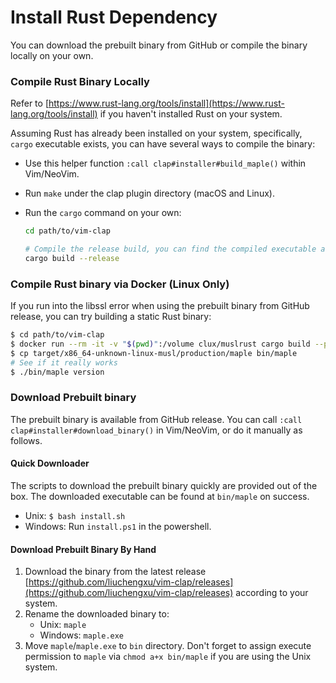 # Install Rust Dependency

You can download the prebuilt binary from GitHub or compile the binary locally on your own.

### Compile Rust Binary Locally

Refer to [https://www.rust-lang.org/tools/install](https://www.rust-lang.org/tools/install) if you haven't installed Rust on your system.

Assuming Rust has already been installed on your system, specifically, `cargo` executable exists, you can have several ways to compile the binary:

- Use this helper function `:call clap#installer#build_maple()` within Vim/NeoVim.

- Run `make` under the clap plugin directory (macOS and Linux).

- Run the `cargo` command on your own:

  ```bash
  cd path/to/vim-clap

  # Compile the release build, you can find the compiled executable at target/release/maple.
  cargo build --release
  ```

### Compile Rust binary via Docker (Linux Only)

If you run into the libssl error when using the prebuilt binary from GitHub release, you can try building a static Rust binary:

```bash
$ cd path/to/vim-clap
$ docker run --rm -it -v "$(pwd)":/volume clux/muslrust cargo build --profile production --locked
$ cp target/x86_64-unknown-linux-musl/production/maple bin/maple
# See if it really works
$ ./bin/maple version
```

### Download Prebuilt binary

The prebuilt binary is available from GitHub release. You can call `:call clap#installer#download_binary()` in Vim/NeoVim, or do it manually as follows.

#### Quick Downloader

The scripts to download the prebuilt binary quickly are provided out of the box. The downloaded executable can be found at `bin/maple` on success.

- Unix: `$ bash install.sh`
- Windows: Run `install.ps1` in the powershell.

#### Download Prebuilt Binary By Hand

1. Download the binary from the latest release [https://github.com/liuchengxu/vim-clap/releases](https://github.com/liuchengxu/vim-clap/releases) according to your system.
2. Rename the downloaded binary to:
   - Unix: `maple`
   - Windows: `maple.exe`
3. Move `maple`/`maple.exe` to `bin` directory. Don't forget to assign execute permission to `maple` via `chmod a+x bin/maple` if you are using the Unix system.
